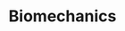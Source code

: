 ---
title: Biomechanics
menu:
  sidebar:
    name: Biomechanics
    identifier: Biomechanics
    weight: 420
---